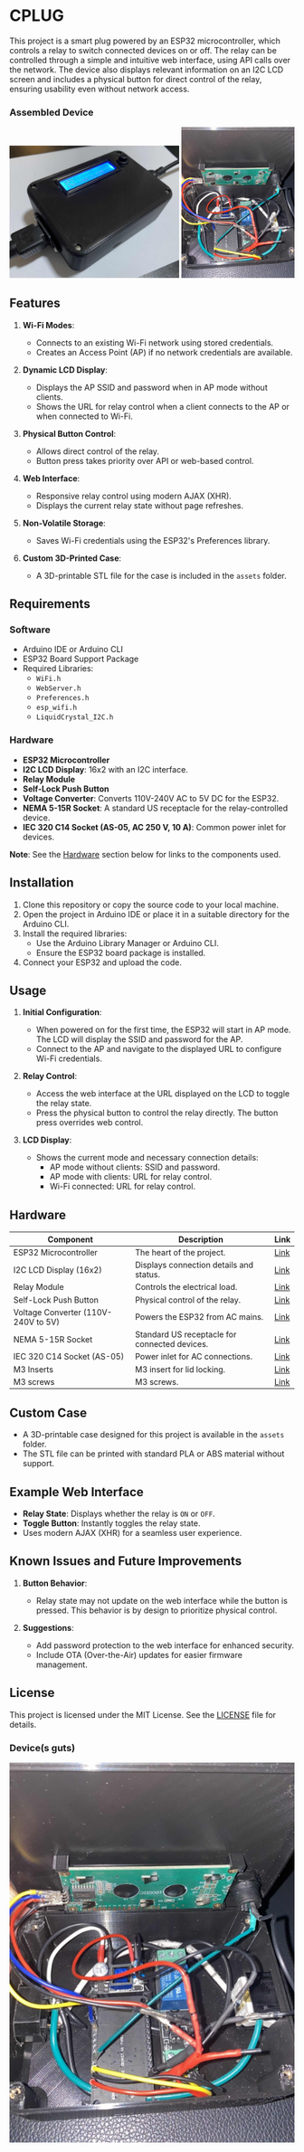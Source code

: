 # CPLUG

This project is a smart plug powered by an ESP32 microcontroller, which controls a relay to switch connected devices on or off. The relay can be controlled through a simple and intuitive web interface, using API calls over the network. The device also displays relevant information on an I2C LCD screen and includes a physical button for direct control of the relay, ensuring usability even without network access.

### Assembled Device
<img src="img/cplug.jpg" alt="Assembled Device" width="300">
<img src="img/cguts.jpg" alt="Device's guts" width="200">

## Features

1. **Wi-Fi Modes**:
   - Connects to an existing Wi-Fi network using stored credentials.
   - Creates an Access Point (AP) if no network credentials are available.

2. **Dynamic LCD Display**:
   - Displays the AP SSID and password when in AP mode without clients.
   - Shows the URL for relay control when a client connects to the AP or when connected to Wi-Fi.

3. **Physical Button Control**:
   - Allows direct control of the relay.
   - Button press takes priority over API or web-based control.

4. **Web Interface**:
   - Responsive relay control using modern AJAX (XHR).
   - Displays the current relay state without page refreshes.

5. **Non-Volatile Storage**:
   - Saves Wi-Fi credentials using the ESP32's Preferences library.

6. **Custom 3D-Printed Case**:
   - A 3D-printable STL file for the case is included in the `assets` folder.

## Requirements

### Software
- Arduino IDE or Arduino CLI
- ESP32 Board Support Package
- Required Libraries:
  - `WiFi.h`
  - `WebServer.h`
  - `Preferences.h`
  - `esp_wifi.h`
  - `LiquidCrystal_I2C.h`

### Hardware
- **ESP32 Microcontroller**
- **I2C LCD Display**: 16x2 with an I2C interface.
- **Relay Module**
- **Self-Lock Push Button**
- **Voltage Converter**: Converts 110V-240V AC to 5V DC for the ESP32.
- **NEMA 5-15R Socket**: A standard US receptacle for the relay-controlled device.
- **IEC 320 C14 Socket (AS-05, AC 250 V, 10 A)**: Common power inlet for devices.

**Note**: See the [Hardware](#hardware) section below for links to the components used.

## Installation

1. Clone this repository or copy the source code to your local machine.
2. Open the project in Arduino IDE or place it in a suitable directory for the Arduino CLI.
3. Install the required libraries:
   - Use the Arduino Library Manager or Arduino CLI.
   - Ensure the ESP32 board package is installed.
4. Connect your ESP32 and upload the code.

## Usage

1. **Initial Configuration**:
   - When powered on for the first time, the ESP32 will start in AP mode. The LCD will display the SSID and password for the AP.
   - Connect to the AP and navigate to the displayed URL to configure Wi-Fi credentials.

2. **Relay Control**:
   - Access the web interface at the URL displayed on the LCD to toggle the relay state.
   - Press the physical button to control the relay directly. The button press overrides web control.

3. **LCD Display**:
   - Shows the current mode and necessary connection details:
     - AP mode without clients: SSID and password.
     - AP mode with clients: URL for relay control.
     - Wi-Fi connected: URL for relay control.

## Hardware

| Component                     | Description                                     | Link                     |
|-------------------------------|-------------------------------------------------|--------------------------|
| ESP32 Microcontroller         | The heart of the project.                      | [Link](https://www.amazon.com/DORHEA-Development-Bluetooth-ESP-WROOM-32-ESP32-DevKitC-32/dp/B0B18JQF16/ref=sr_1_4?crid=25G7VGNAWT774&dib=eyJ2IjoiMSJ9.aR60pLT4ci7QASJykSqRfgGDG_jUr8SiNvrNmjAwDhDlvNy0StOQUgZXOfjYzId7mAdCB_HcCIMW05vQNfdyvUsbEBINIsiMudzG0CskZdi4rJSzAG7vivwW1w1u0zIILp9qtYudKr-yfV62xQc7B36pVaGWQckNOdX2xZdajdN8TSqnIwYr5pD6b5dRtL5Jnndt4iDOWy_oneP7mcrX-r2XoSbTcFxIw1wvP1exjfk.WI5xbtAzXLtw3q7DZOykH-29DSS3rbJIN8vR7MnfGZs&dib_tag=se&keywords=esp32%2Btype%2Bc&qid=1731796381&sprefix=esp32%2Btype%2Bc%2Caps%2C92&sr=8-4&th=1)               |
| I2C LCD Display (16x2)        | Displays connection details and status.        | [Link](https://www.amazon.com/Freenove-Display-Compatible-Arduino-Raspberry/dp/B0B76Z83Y4/ref=sr_1_8?crid=22722MO4DGRTJ&dib=eyJ2IjoiMSJ9.FgsyN-p9btDlxidPTK0VokPyhYbPLtrx6CIymEFmeu8HquPf1mye9_E3q4YqeJaCkussmozj30rz006pS-j-Zxs4xNDP58nwopVfpcqb5vmIXURN5D7p3oDzlXHki8dlP-cNjHTlMKlta6xKRd9v_0Njw1XWCWGWeQhFLQtSgclvgg-do2hPTlyNWCtahsDMEHyzilTH4SX9fIQR_nQql1cxyts22M1cXowWT20wPd4.-sOvicqK9vaTRdz1Plc3fm6ynNQ2crNDuc7zpBJGeSI&dib_tag=se&keywords=I2C%2BLCD%2BDisplay&qid=1731796307&sprefix=i2c%2Blcd%2Bdisplay%2Caps%2C95&sr=8-8&th=1)               |
| Relay Module                  | Controls the electrical load.                  | [Link](https://www.amazon.com/Channel-Optocoupler-Isolated-Control-Arduino/dp/B07XGZSYJV/ref=sr_1_1?crid=PB1JA4J1TX9N&dib=eyJ2IjoiMSJ9.aQ-rgB_Q-5VmyzSnoas2VhAkGjDhkILgD44Dnr2wRspw5Qp-LtaFXKKteFBa6X0ESbHH3MFNPzqsRRI1MOM1pVOcQiMHu4wNWgSGydyyO5NViYg3PHuXdIyPeQO-Xdltw8nPeWVZu8tJ9F3oZQ0nuQKFwaEkmtkYS0zkeis_vLL8fPbUh_z2U8_lRga2iK3UqjJLn6YKg0ZaioaMUuxjz0blPndgwRlDTCBhTjAGsyA.LGNlUcpLCycIGoVbeYfQDlwwR6OLPRAMTPuAvHs4J60&dib_tag=se&keywords=3.3+relay&qid=1731796264&sprefix=3.3+relay%2Caps%2C83&sr=8-1)               |
| Self-Lock Push Button         | Physical control of the relay.                 | [Link](https://www.amazon.com/Cylewet-Self-Locking-Latching-Button-CYT1091/dp/B075VBV4QH/ref=sr_1_8?crid=2KIK6ERG6BN0P&dib=eyJ2IjoiMSJ9.Q0Cky4G0VZEtxUhetpGEcxkMA4g-0cejM6OzH7_EqwUG9l5s5uOP1NEe5xEu8aJlvH95Yr8B_k_6FD0LmWNwg297Td6C2Q40oG79wqW1Mavb5yGUdd6I5zddKtIvo89kQhaZNkyTd7MNJApQMUDWBUe8McBYsr18a85pK4X5KR-wpG2o6DsRET8pg1xFFyVLgSGe1A-SvmKNQ_pOElTnC_GC8kSqcHhYo9mFrb67JTE.0K4n9P1OeurHzMgPb1lFyRd3By2fWrSc6MVZ3T9eJJo&dib_tag=se&keywords=Self-Lock+Push+Button&qid=1731796223&sprefix=self-lock+push+button%2Caps%2C91&sr=8-8)               |
| Voltage Converter (110V-240V to 5V) | Powers the ESP32 from AC mains.               | [Link](https://www.amazon.com/Converter-Universal-Isolated-Switching-Version/dp/B07YXN8J6R/ref=sr_1_1?crid=3UPM554FWAPQ8&dib=eyJ2IjoiMSJ9.zdqFicpFqyz1Z1tKWYnlpaLNMNrL8BoeqXUJ9g36tAzf7-meuGKPv8ctHFgPLYjgOYwsBWNwN3GqHpw6QOvg71q2i0jv1dObiiWN8LbpopJY6PtrnOiq0knwtIwI-0cHBaqu2N2BawjL0qkS1LwS2MJjvldHY9Mg5hg3434L-A1usjyi52DSxShrEv_PcLvCWp9L1CMRB3rPMPzA7B3d2Jn77lkj-A-EeUfR-7l4ozw.UM5AheMT8vLujvvUIKo2IlyK4jw8GPB3GHP7dHmLKUI&dib_tag=se&keywords=110v%2Bto%2B5v%2Bconverter&qid=1731796176&sprefix=110v%2Bto%2B5v%2Bconverter%2Caps%2C83&sr=8-1&th=1)           |
| NEMA 5-15R Socket             | Standard US receptacle for connected devices.  | [Link](https://www.amazon.com/Leviton-1374-1-Receptacle-Straight-Grounding/dp/B0036ZA94S/ref=sr_1_1?crid=UHHV8AGXBC5B&dib=eyJ2IjoiMSJ9.M0yUuQhHRnbxlmw__q1OQsjqiKK7Lzq-amBfNVHlUW3exoDVYdswoF4ccXi6TsctIF8pWhs2Qt5tf9ZHR8Z3b-TRseGydRwAubybP-5LmzyA4aRBD0qzCH1_tI_36UB1UWPJrbrNoz-0z4Qh6lH24Ce0I3_k8kpyx9AwWENTZDqyTovK3UAqsOv-Pujo6GcT32IMqSibLjM9dkEyyaP4l4SMC7syEMpwJ5QJnx4_aUpSXjkJQjaKH2TC8sQSaJGlR4VdoFqvllPZVTFponQ8T_omKow75SovG-NTfQMWdIE.1HBg6GjAmhffm_9SL_MLdXJNd9bSK1kwkIMoonTajvM&dib_tag=se&keywords=Leviton+1374-1&qid=1731796140&sprefix=leviton+1374-1%2Caps%2C85&sr=8-1)          |
| IEC 320 C14 Socket (AS-05)    | Power inlet for AC connections.                | [Link](https://www.amazon.com/Baomain-Panel-Power-Socket-Connector/dp/B00WFYS1HS/ref=sr_1_1?crid=2AH4T4U21RJY0&dib=eyJ2IjoiMSJ9.o2AdHKFsyHimIjMr6q8nZA8UOt_GoRbGCrPzT085l6LmGa75eYUp2Iu93e91JlG-ZjGe-yor4HFuf1mvtRVtcm5KmduDByGhFHxt-kzASViMKf0OOzjHaLeEWpvepVyfPifnHwS5HujjkfdvMaR1ys0JTfGZoBOZZayyiODlNlgXQRUbeBY8whl7jbCTqxhqqfOeOG1r7tnm2FsTqq1ykwNWGQkgUMIFuup9lu8L_98.qGuYcbvfJGRp2hODLt11jA4VYX2CxGktAQs5OteeDsE&dib_tag=se&keywords=IEC%2B320%2BC14%2BAS-05%2BAC%2B250%2BV%2B10%2BA&qid=1731795545&sprefix=iec%2B320%2Bc14%2Bas-05%2Bac%2B250%2Bv%2B10%2Ba%2Caps%2C54&sr=8-1&th=1)             |
| M3 Inserts    | M3 insert for lid locking.                | [Link](https://www.amazon.com/cSeao-120pcs-Inserted-Knurled-Embedded/dp/B07D683Q26/ref=sr_1_11?crid=N839MT9MEB0&dib=eyJ2IjoiMSJ9.BwFSXFaGs6U0QlD21q7anfRjKx8fcWIVVXDrKtU1Yo7g1lHY48A7-26837xuO4F2Ssg_Sx_ynNHAGdIvsNa2ThFNgQkNyX-LUT8ivDBEAd1eKuCpKPvQGEbBa7O8YMQSP-sqK79dW-2i68HhO7yJYukDzecnrYyhUKayA2AelA53HvCPMeghReTvODpibVUNhc8p1PKd9ht5c3eqeiXtetUtZ2ZAUWoDsGnleXf0IsY.E7LUj37njgflZGeeeHaksSZCL2Vs69lXinDTYqzEfZo&dib_tag=se&keywords=3mm+insert&qid=1731796825&sprefix=3mm+insert%2Caps%2C80&sr=8-11)             |
| M3 screws    | M3 screws.                | [Link](https://www.amazon.com/Taiss-Screws-Stainless-Assortment-Wrenches/dp/B0CS6FVH6G/ref=sr_1_8?crid=1H1JREBPXZQUU&dib=eyJ2IjoiMSJ9.ddCR5pjnGHbNJnXCOUJw9qTYo5zl7m08eLFdJc_fUtLRGMkxWxlrKIeJRBhaxZ-7rclPpb1MD236MeDwbb92bc4457UzaqqOPV6YFWt8ndilpIteXFTdQuuw4t4ZTmg5bL-p11dq7-HYxKo1yEmvMhUmdP8x4jqDqpTak4yG87hJNuASfoKwtGaksukNju9o2aWLTVBIhzuyhQ2MUTj1Gw78WoBxLgUfNBVZSBipvT4.FapOMKETEi3edFoJWFkEY2h6Zcm_MxtBZEvy5e0q5_o&dib_tag=se&keywords=3mm+screws&qid=1731796914&sprefix=3mm+screws%2Caps%2C86&sr=8-8)             |



## Custom Case

- A 3D-printable case designed for this project is available in the `assets` folder.
- The STL file can be printed with standard PLA or ABS material without support.

## Example Web Interface

- **Relay State**: Displays whether the relay is `ON` or `OFF`.
- **Toggle Button**: Instantly toggles the relay state.
- Uses modern AJAX (XHR) for a seamless user experience.

## Known Issues and Future Improvements

1. **Button Behavior**:
   - Relay state may not update on the web interface while the button is pressed. This behavior is by design to prioritize physical control.

2. **Suggestions**:
   - Add password protection to the web interface for enhanced security.
   - Include OTA (Over-the-Air) updates for easier firmware management.

## License

This project is licensed under the MIT License. See the [LICENSE](LICENSE) file for details.

### Device(s guts)
![Devices-s guts](img/cguts.jpg)